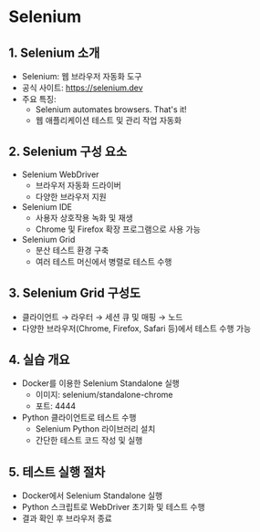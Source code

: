 # Selenium

## 1. Selenium 소개
- Selenium: 웹 브라우저 자동화 도구
- 공식 사이트: https://selenium.dev
- 주요 특징:
    - Selenium automates browsers. That's it!
    - 웹 애플리케이션 테스트 및 관리 작업 자동화

## 2. Selenium 구성 요소
- Selenium WebDriver
    - 브라우저 자동화 드라이버
    - 다양한 브라우저 지원
- Selenium IDE
    - 사용자 상호작용 녹화 및 재생
    - Chrome 및 Firefox 확장 프로그램으로 사용 가능
- Selenium Grid
    - 분산 테스트 환경 구축
    - 여러 테스트 머신에서 병렬로 테스트 수행

## 3. Selenium Grid 구성도
- 클라이언트 → 라우터 → 세션 큐 및 매핑 → 노드
- 다양한 브라우저(Chrome, Firefox, Safari 등)에서 테스트 수행 가능

## 4. 실습 개요
- Docker를 이용한 Selenium Standalone 실행
    - 이미지: selenium/standalone-chrome
    - 포트: 4444
- Python 클라이언트로 테스트 수행
    - Selenium Python 라이브러리 설치
    - 간단한 테스트 코드 작성 및 실행


## 5. 테스트 실행 절차
- Docker에서 Selenium Standalone 실행
- Python 스크립트로 WebDriver 초기화 및 테스트 수행
- 결과 확인 후 브라우저 종료
